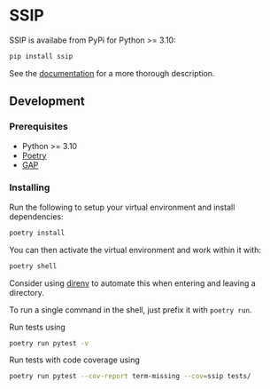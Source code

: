 # SSIP

SSIP is availabe from PyPi for Python >= 3.10: 

```sh
pip install ssip
```

See the [documentation](https://cqcl.github.io/SSIP/api-docs/) for a more thorough description.


## Development

### Prerequisites

- Python >= 3.10
- [Poetry](https://python-poetry.org/docs/#installation)
- [GAP](https://www.gap-system.org)


### Installing

Run the following to setup your virtual environment and install dependencies:

```sh
poetry install
```


You can then activate the virtual environment and work within it with:

```sh
poetry shell
```

Consider using [direnv](https://github.com/direnv/direnv/wiki/Python#poetry) to
automate this when entering and leaving a directory.

To run a single command in the shell, just prefix it with `poetry run`.

Run tests using

```sh
poetry run pytest -v
```

Run tests with code coverage using

```sh
poetry run pytest --cov-report term-missing --cov=ssip tests/
```